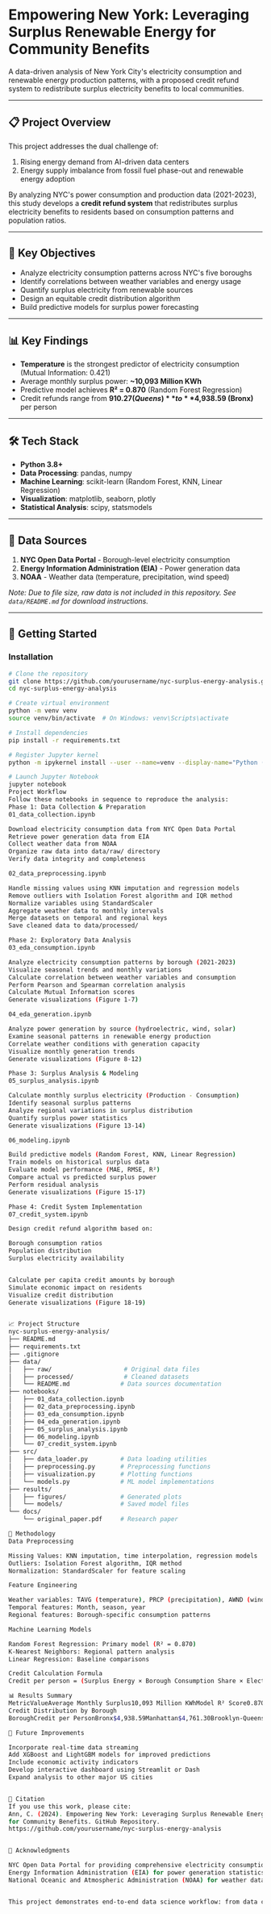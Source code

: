 # Empowering New York: Leveraging Surplus Renewable Energy for Community Benefits

A data-driven analysis of New York City's electricity consumption and renewable energy production patterns, with a proposed credit refund system to redistribute surplus electricity benefits to local communities.

---

## 📋 Project Overview

This project addresses the dual challenge of:
1. Rising energy demand from AI-driven data centers
2. Energy supply imbalance from fossil fuel phase-out and renewable energy adoption

By analyzing NYC's power consumption and production data (2021-2023), this study develops a **credit refund system** that redistributes surplus electricity benefits to residents based on consumption patterns and population ratios.

---

## 🎯 Key Objectives

- Analyze electricity consumption patterns across NYC's five boroughs
- Identify correlations between weather variables and energy usage
- Quantify surplus electricity from renewable sources
- Design an equitable credit distribution algorithm
- Build predictive models for surplus power forecasting

---

## 📊 Key Findings

- **Temperature** is the strongest predictor of electricity consumption (Mutual Information: 0.421)
- Average monthly surplus power: **~10,093 Million KWh**
- Predictive model achieves **R² = 0.870** (Random Forest Regression)
- Credit refunds range from **$910.27 (Queens)** to **$4,938.59 (Bronx)** per person

---

## 🛠️ Tech Stack

- **Python 3.8+**
- **Data Processing**: pandas, numpy
- **Machine Learning**: scikit-learn (Random Forest, KNN, Linear Regression)
- **Visualization**: matplotlib, seaborn, plotly
- **Statistical Analysis**: scipy, statsmodels

---

## 📁 Data Sources

1. **NYC Open Data Portal** - Borough-level electricity consumption
2. **Energy Information Administration (EIA)** - Power generation data
3. **NOAA** - Weather data (temperature, precipitation, wind speed)

*Note: Due to file size, raw data is not included in this repository. See `data/README.md` for download instructions.*

---

## 🚀 Getting Started

### Installation
```bash
# Clone the repository
git clone https://github.com/yourusername/nyc-surplus-energy-analysis.git
cd nyc-surplus-energy-analysis

# Create virtual environment
python -m venv venv
source venv/bin/activate  # On Windows: venv\Scripts\activate

# Install dependencies
pip install -r requirements.txt

# Register Jupyter kernel
python -m ipykernel install --user --name=venv --display-name="Python (venv)"

# Launch Jupyter Notebook
jupyter notebook
Project Workflow
Follow these notebooks in sequence to reproduce the analysis:
Phase 1: Data Collection & Preparation
01_data_collection.ipynb

Download electricity consumption data from NYC Open Data Portal
Retrieve power generation data from EIA
Collect weather data from NOAA
Organize raw data into data/raw/ directory
Verify data integrity and completeness

02_data_preprocessing.ipynb

Handle missing values using KNN imputation and regression models
Remove outliers with Isolation Forest algorithm and IQR method
Normalize variables using StandardScaler
Aggregate weather data to monthly intervals
Merge datasets on temporal and regional keys
Save cleaned data to data/processed/

Phase 2: Exploratory Data Analysis
03_eda_consumption.ipynb

Analyze electricity consumption patterns by borough (2021-2023)
Visualize seasonal trends and monthly variations
Calculate correlation between weather variables and consumption
Perform Pearson and Spearman correlation analysis
Calculate Mutual Information scores
Generate visualizations (Figure 1-7)

04_eda_generation.ipynb

Analyze power generation by source (hydroelectric, wind, solar)
Examine seasonal patterns in renewable energy production
Correlate weather conditions with generation capacity
Visualize monthly generation trends
Generate visualizations (Figure 8-12)

Phase 3: Surplus Analysis & Modeling
05_surplus_analysis.ipynb

Calculate monthly surplus electricity (Production - Consumption)
Identify seasonal surplus patterns
Analyze regional variations in surplus distribution
Quantify surplus power statistics
Generate visualizations (Figure 13-14)

06_modeling.ipynb

Build predictive models (Random Forest, KNN, Linear Regression)
Train models on historical surplus data
Evaluate model performance (MAE, RMSE, R²)
Compare actual vs predicted surplus power
Perform residual analysis
Generate visualizations (Figure 15-17)

Phase 4: Credit System Implementation
07_credit_system.ipynb

Design credit refund algorithm based on:

Borough consumption ratios
Population distribution
Surplus electricity availability


Calculate per capita credit amounts by borough
Simulate economic impact on residents
Visualize credit distribution
Generate visualizations (Figure 18-19)


📈 Project Structure
nyc-surplus-energy-analysis/
├── README.md
├── requirements.txt
├── .gitignore
├── data/
│   ├── raw/                    # Original data files
│   ├── processed/              # Cleaned datasets
│   └── README.md              # Data sources documentation
├── notebooks/
│   ├── 01_data_collection.ipynb
│   ├── 02_data_preprocessing.ipynb
│   ├── 03_eda_consumption.ipynb
│   ├── 04_eda_generation.ipynb
│   ├── 05_surplus_analysis.ipynb
│   ├── 06_modeling.ipynb
│   └── 07_credit_system.ipynb
├── src/
│   ├── data_loader.py         # Data loading utilities
│   ├── preprocessing.py       # Preprocessing functions
│   ├── visualization.py       # Plotting functions
│   └── models.py              # ML model implementations
├── results/
│   ├── figures/               # Generated plots
│   └── models/                # Saved model files
└── docs/
    └── original_paper.pdf     # Research paper

🔬 Methodology
Data Preprocessing

Missing Values: KNN imputation, time interpolation, regression models
Outliers: Isolation Forest algorithm, IQR method
Normalization: StandardScaler for feature scaling

Feature Engineering

Weather variables: TAVG (temperature), PRCP (precipitation), AWND (wind speed)
Temporal features: Month, season, year
Regional features: Borough-specific consumption patterns

Machine Learning Models

Random Forest Regression: Primary model (R² = 0.870)
K-Nearest Neighbors: Regional pattern analysis
Linear Regression: Baseline comparisons

Credit Calculation Formula
Credit per person = (Surplus Energy × Borough Consumption Share × Electricity Price) / Borough Population

📊 Results Summary
MetricValueAverage Monthly Surplus10,093 Million KWhModel R² Score0.870Mean Absolute Error (MAE)28.5 Million KWhRoot Mean Squared Error (RMSE)38.8 Million KWhSurplus Range8,500 - 12,500 Million KWh
Credit Distribution by Borough
BoroughCredit per PersonBronx$4,938.59Manhattan$4,761.30Brooklyn-Queens$910.27Staten Island-

🔮 Future Improvements

Incorporate real-time data streaming
Add XGBoost and LightGBM models for improved predictions
Include economic activity indicators
Develop interactive dashboard using Streamlit or Dash
Expand analysis to other major US cities


📝 Citation
If you use this work, please cite:
Ann, C. (2024). Empowering New York: Leveraging Surplus Renewable Energy 
for Community Benefits. GitHub Repository.
https://github.com/yourusername/nyc-surplus-energy-analysis


🙏 Acknowledgments

NYC Open Data Portal for providing comprehensive electricity consumption data
Energy Information Administration (EIA) for power generation statistics
National Oceanic and Atmospheric Administration (NOAA) for weather data


This project demonstrates end-to-end data science workflow: from data collection and preprocessing to modeling and practical solution implementation for sustainable urban energy management.